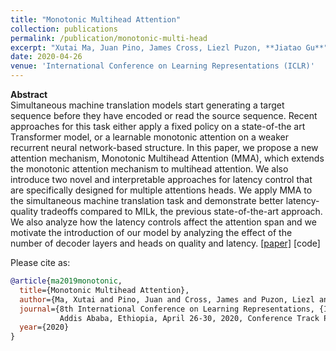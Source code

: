 ```yaml
---
title: "Monotonic Multihead Attention"
collection: publications
permalink: /publication/monotonic-multi-head
excerpt: "Xutai Ma, Juan Pino, James Cross, Liezl Puzon, **Jiatao Gu**"
date: 2020-04-26
venue: 'International Conference on Learning Representations (ICLR)'
---
```



**Abstract** <br>
Simultaneous machine translation models start generating a target sequence before they have encoded or read the source sequence. Recent approaches for this task either apply a fixed policy on a state-of-the art Transformer model, or a learnable monotonic attention on a weaker recurrent neural network-based structure. In this paper, we propose a new attention mechanism, Monotonic Multihead Attention (MMA), which extends the monotonic attention mechanism to multihead attention. We also introduce two novel and interpretable approaches for latency control that are specifically designed for multiple attentions heads. We apply MMA to the simultaneous machine translation task and demonstrate better latency-quality tradeoffs compared to MILk, the previous state-of-the-art approach. We also analyze how the latency controls affect the attention span and we motivate the introduction of our model by analyzing the effect of the number of decoder layers and heads on quality and latency.
[[paper]](https://arxiv.org/pdf/1909.12406.pdf) [code]

Please cite as:
```bibtex
@article{ma2019monotonic,
  title={Monotonic Multihead Attention},
  author={Ma, Xutai and Pino, Juan and Cross, James and Puzon, Liezl and Gu, Jiatao},
  journal={8th International Conference on Learning Representations, {ICLR} 2020,
           Addis Ababa, Ethiopia, April 26-30, 2020, Conference Track Proceedings},
  year={2020}
}
```